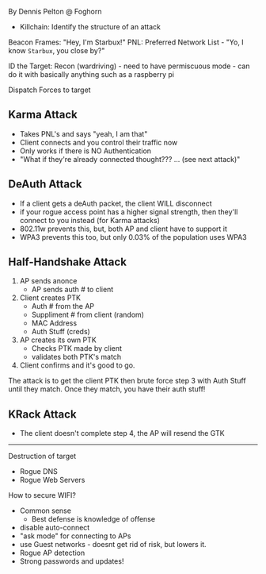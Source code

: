 By Dennis Pelton @ Foghorn

- Killchain: Identify the structure of an attack

Beacon Frames: "Hey, I'm Starbux!"
PNL: Preferred Network List - "Yo, I know `Starbux`, you close by?"

ID the Target: Recon (wardriving)
	- need to have permiscuous mode
	- can do it with basically anything such as a raspberry pi

Dispatch Forces to target

## Karma Attack
- Takes PNL's and says "yeah, I am that"
- Client connects and you control their traffic now
- Only works if there is NO Authentication
- "What if they're already connected thought??? ... (see next attack)"

## DeAuth Attack
- If a client gets a deAuth packet, the client WILL disconnect
- if your rogue access point has a higher signal strength, then they'll connect to you instead (for Karma attacks)
- 802.11w prevents this, but, both AP and client have to support it
- WPA3 prevents this too, but only 0.03% of the population uses WPA3

## Half-Handshake Attack
1. AP sends anonce
	- AP sends auth # to client
2. Client creates PTK
	- Auth # from the AP
	- Suppliment # from client (random)
	- MAC Address
	- Auth Stuff (creds)
3. AP creates its own PTK
	- Checks PTK made by client
	- validates both PTK's match
4. Client confirms and it's good to go.

The attack is to get the client PTK then brute force step 3 with Auth Stuff until they match. Once they match, you have their auth stuff!

## KRack Attack
- The client doesn't complete step 4, the AP will resend the GTK

---

Destruction of target
- Rogue DNS
- Rogue Web Servers

How to secure WIFI?
- Common sense
	- Best defense is knowledge of offense
- disable auto-connect
- "ask mode" for connecting to APs
- use Guest networks - doesnt get rid of risk, but lowers it.
- Rogue AP detection
- Strong passwords and updates!
